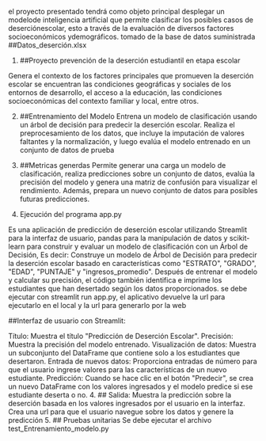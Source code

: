 el proyecto presentado tendrá como objeto principal desplegar un modelode inteligencia artificial que permite clasificar los posibles casos de deserciónescolar, 
esto a través de la evaluación de diversos factores socioeconómicos ydemográficos. tomado de la base de datos suministrada ##Datos_deserción.xlsx
1. ##Proyecto prevención de la deserción estudiantil en etapa escolar

Genera el contexto de los factores principales que promueven la deserción escolar se encuentran las condiciones geográficas y sociales de los entornos de desarrollo, el
acceso a la educación, las condiciones socioeconómicas del contexto familiar y local, entre otros.

2. ##Entrenamiento del Modelo
Entrena un modelo de clasificación usando un árbol de decisión para predecir la deserción escolar. Realiza el preprocesamiento de los datos, que incluye la imputación de valores faltantes y la normalización, y luego evalúa el modelo entrenado en un conjunto de datos de prueba

4. ##Metricas generdas
Permite generar una carga un modelo de clasificación, realiza predicciones sobre un conjunto de datos, evalúa la precisión del modelo y genera una matriz de confusión para visualizar el rendimiento. Además, prepara un nuevo conjunto de datos para posibles futuras predicciones.
   
5. Ejecución del programa app.py

Es una aplicación de predicción de deserción escolar utilizando Streamlit para la interfaz de usuario, pandas para la manipulación de datos y scikit-learn para construir y evaluar un modelo de clasificación con un Árbol de Decisión, Es decir:
Construye un modelo de Árbol de Decisión para predecir la deserción escolar basado en características como "ESTRATO", "GRADO", "EDAD", "PUNTAJE" y "ingresos_promedio". Después de entrenar el modelo y calcular su precisión, el código también identifica e imprime los estudiantes que han desertado según los datos proporcionados.
se debe ejecutar con streamlit run app.py, el aplicativo devuelve la url para ejecutarlo en el local y la url para generarlo por la web

##Interfaz de usuario con Streamlit:

Título: Muestra el título "Predicción de Deserción Escolar".
Precisión: Muestra la precisión del modelo entrenado.
Visualización de datos: Muestra un subconjunto del DataFrame que contiene solo a los estudiantes que desertaron.
Entrada de nuevos datos: Proporciona entradas de número para que el usuario ingrese valores para las características de un nuevo estudiante.
Predicción: Cuando se hace clic en el botón "Predecir", se crea un nuevo DataFrame con los valores ingresados y el modelo predice si ese estudiante deserta o no.
4. ## Salida:
Muestra la predicción sobre la deserción basada en los valores ingresados por el usuario en la interfaz.
Crea una url para que el usuario navegue sobre los datos y genere la predicción
5. ## Pruebas unitarias
Se debe ejecutar el archivo test_Entrenamiento_modelo.py
